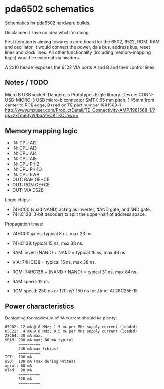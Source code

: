 pda6502 schematics
==================

Schematics for pda6502 hardware builds.

Disclaimer: I have no idea what I'm doing.

First iteration is aiming towards a core board for the 6502, 6522, ROM, RAM and
oscillator.  It would connect the power, data bus, address bus, reset lines and
clock lines.  All other functionality (including memory-mapping logic) would be
external via headers.

A 2x10 header exposes the 6522 VIA ports A and B and their control lines.

Notes / TODO
------------

Micro B USB socket:
Dangerous Prototypes Eagle library.
Device: CONN-USB-MICRO-B
USB micro-b connector SMT 0.65 mm pitch, 1.45mm from center to PCB edge, Based on TE part number 1981568-1
http://www.mouser.com/ProductDetail/TE-Connectivity-AMP/1981568-1/?qs=zxTme0yW/baAfvOKTKC5hw==


Memory mapping logic
--------------------

* IN:  CPU A12
* IN:  CPU A13
* IN:  CPU A14
* IN:  CPU A15
* IN:  CPU PHI2
* IN:  CPU PHI1O
* IN:  CPU RWB
* OUT: RAM OE+CE
* OUT: ROM OE+CE
* OUT: VIA CS2B


Logic chips:

* 74HC00 (quad NAND) acting as inverter, NAND gate, and AND gate.
* 74HC138 (3-bit decoder) to split the upper-half of address space.

Propagation times:

* 74HC00 gates: typical 8 ns, max 23 ns.
* 74HC138: typical 15 ns, max 38 ns.

* RAM: invert (NAND) + NAND = typical 16 ns, max 46 ns.
* VIA: 74HC138 = typical 15 ns, max 38 ns.
* ROM: 74HC138 + (NAND + NAND) = typical 31 ns, max 84 ns.

* RAM speed: 12 ns
* ROM speed: 250 ns or 120 ns? 150 ns for Atmel AT28C256-15




Power characteristics
---------------------

Designing for maximum of 1A current should be plenty:

[vreg]: http://www.mouser.com/Search/ProductDetail.aspx?R=MC7805CDTRKGvirtualkey58410000virtualkey863-MC7805CDTRKG

```
65C02: 12 mA @ 8 MHz; 1.5 mA per MHz supply current (loaded)
65C22:  4 mA @ 8 MHz; 0.5 mA per MHz supply current (loaded)
28C64: 30 mA max.
SRAM: 200 mA max; 80 mA typical
      ==========
      246 mA max (chips)
      ==========
TFT:  100 mA
uSD:  100 mA (max during writes)
xprot: 60 mA
oled:  20 mA
      ==========
      526 mA
      ==========
```
